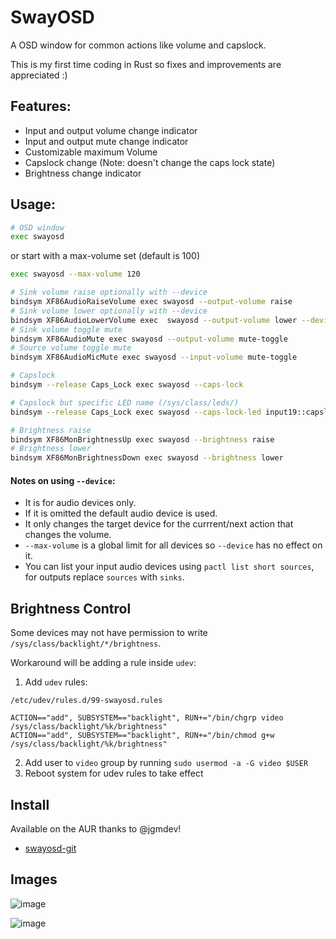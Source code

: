 # SwayOSD

A OSD window for common actions like volume and capslock.

This is my first time coding in Rust so fixes and improvements are appreciated :)

## Features:

- Input and output volume change indicator
- Input and output mute change indicator
- Customizable maximum Volume
- Capslock change (Note: doesn't change the caps lock state)
- Brightness change indicator

## Usage:

```zsh
# OSD window
exec swayosd
```
or start with a max-volume set (default is 100)
```zsh
exec swayosd --max-volume 120
```

```zsh
# Sink volume raise optionally with --device
bindsym XF86AudioRaiseVolume exec swayosd --output-volume raise
# Sink volume lower optionally with --device
bindsym XF86AudioLowerVolume exec  swayosd --output-volume lower --device alsa_output.pci-0000_11_00.4.analog-stereo.monitor
# Sink volume toggle mute
bindsym XF86AudioMute exec swayosd --output-volume mute-toggle
# Source volume toggle mute
bindsym XF86AudioMicMute exec swayosd --input-volume mute-toggle

# Capslock
bindsym --release Caps_Lock exec swayosd --caps-lock

# Capslock but specific LED name (/sys/class/leds/)
bindsym --release Caps_Lock exec swayosd --caps-lock-led input19::capslock

# Brightness raise
bindsym XF86MonBrightnessUp exec swayosd --brightness raise
# Brightness lower
bindsym XF86MonBrightnessDown exec swayosd --brightness lower
```

#### Notes on using `--device`:
 - It is for audio devices only.
 - If it is omitted the default audio device is used.
 - It only changes the target device for the currrent/next action that changes the volume.
 - `--max-volume` is a global limit for all devices so `--device` has no effect on it.
 - You can list your input audio devices using `pactl list short sources`, for outputs replace `sources` with `sinks`.

## Brightness Control

Some devices may not have permission to write `/sys/class/backlight/*/brightness`.

Workaround will be adding a rule inside `udev`:

1. Add `udev` rules:

`/etc/udev/rules.d/99-swayosd.rules`

```udevrules
ACTION=="add", SUBSYSTEM=="backlight", RUN+="/bin/chgrp video /sys/class/backlight/%k/brightness"
ACTION=="add", SUBSYSTEM=="backlight", RUN+="/bin/chmod g+w /sys/class/backlight/%k/brightness"
```

2. Add user to `video` group by running `sudo usermod -a -G video $USER`
3. Reboot system for udev rules to take effect

## Install

Available on the AUR thanks to @jgmdev!

- [swayosd-git](https://aur.archlinux.org/packages/swayosd-git)

## Images

![image](https://user-images.githubusercontent.com/35975961/200685357-fb9697ae-a32d-4c60-a2ae-7791e70097b9.png)

![image](https://user-images.githubusercontent.com/35975961/200685469-96c3398f-0169-4d13-8df0-90951e30ff33.png)
